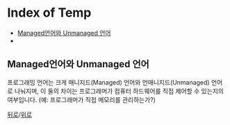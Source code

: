 # Index of Temp


* [Managed언어와 Unmanaged 언어](#Managed언어와-Unmanaged-언어)
* [](#)

## Managed언어와 Unmanaged 언어
프로그래밍 언어는 크게 매니지드(Managed) 언어와 언매니지드(Unmanaged) 언어로 나눠지며, 이 둘의 차이는 프로그래머가 컴퓨터 하드웨어를 직접 제어할 수 있는지의 여부입니다. (예: 프로그래머가 직접 메모리를 관리하는가?)


[뒤로](https://github.com/LeeMooho/TIL)/[위로](#Index-of-Temp)
